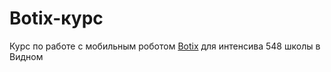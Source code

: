 # Botix-курс

Курс по работе с мобильным роботом [Botix](https://github.com/KiraFlux/Botix) для интенсива 548 школы в Видном
